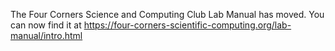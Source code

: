The Four Corners Science and Computing Club Lab Manual has moved.
You can now find it at https://four-corners-scientific-computing.org/lab-manual/intro.html
